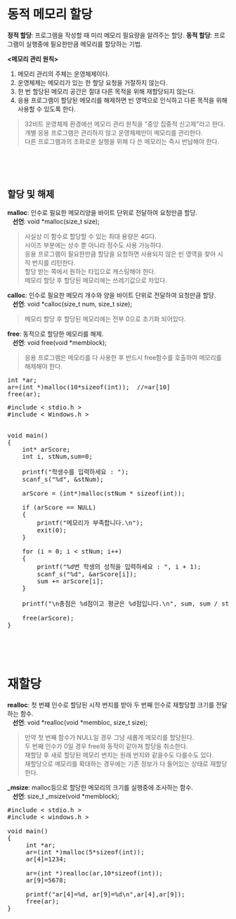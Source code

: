 # 동적 메모리 할당
**정적 할당**: 프로그램을 작성할 때 미리 메모리 필요량을 알려주는 할당.
**동적 할당**: 프로그램이 실행중에 필요한만큼 메모리를 할당하는 기법.  

**<메모리 관리 원칙>**
1. 메모리 관리의 주체는 운영체제이다.
2. 운영체제는 메모리가 있는 한 할당 요청을 거절하지 않는다.
3. 한 번 할당된 메모리 공간은 절대 다른 목적을 위해 재할당되지 않는다.
4. 응용 프로그램이 할당된 메모리를 해제하면 빈 영역으로 인식하고 다른 목적을 위해 사용할 수 있도록 한다.
> 32비트 운영체제 환경에선 메모리 관리 원칙을 "중앙 집중적 신고제"라고 한다.  
> 개별 응용 프로그램은 관리하지 않고 운영체제만이 메모리를 관리한다.  
> 다른 프로그램과의 조화로운 실행을 위해 다 쓴 메모리는 즉시 반납해야 한다.

<br><br><br>
## 할당 및 해제
**malloc**: 인수로 필요한 메모리양을 바이트 단위로 전달하여 요청만큼 할당.  
&nbsp;&nbsp;&nbsp;**선언**: void *malloc(size_t size);  
> 사실상 이 함수로 할당할 수 있는 최대 용량은 4G다.   
> 사이즈 부분에는 상수 뿐 아니라 정수도 사용 가능하다.  
> 응용 프로그램이 필요한만큼 할당을 요청하면 사용되지 않은 빈 영역을 찾아 시작 번지를 리턴한다.  
> 할당 받는 쪽에서 원하는 타입으로 캐스팅해야 한다.  
> 메모리 할당 후 할당된 메모리에는 쓰레기값으로 차있다.

**calloc**: 인수로 필요한 메모리 개수와 양을 바이트 단위로 전달하여 요청만큼 할당.  
&nbsp;&nbsp;&nbsp;**선언**: void *calloc(size_t num, size_t size);  
> 메모리 할당 후 할당된 메모리에는 전부 0으로 초기화 되어있다.

**free**: 동적으로 할당한 메모리를 해제.  
&nbsp;&nbsp;&nbsp;**선언**: void free(void *memblock);  
> 응용 프로그램은 메모리를 다 사용한 후 반드시 free함수를 호출하여 메모리를 해제해야 한다.

<pre>int *ar;
ar=(int *)malloc(10*sizeof(int));  //=ar[10]
free(ar);</pre>
<pre>#include < stdio.h >
#include < Windows.h >


void main()
{
    int* arScore;
    int i, stNum,sum=0;

    printf("학생수를 입력하세요 : ");
    scanf_s("%d", &stNum);

    arScore = (int*)malloc(stNum * sizeof(int));

    if (arScore == NULL)
    {
        printf("메모리가 부족합니다.\n");
        exit(0);
    }

    for (i = 0; i < stNum; i++)
    {
        printf("%d번 학생의 성적을 입력하세요 : ", i + 1);
        scanf_s("%d", &arScore[i]);
        sum += arScore[i];
    }

    printf("\n총점은 %d점이고 평균은 %d점입니다.\n", sum, sum / stNum);

    free(arScore);
}</pre><br><br><br>

# 재할당
**realloc**: 첫 번쨰 인수로 할당된 시작 번지를 받아 두 번째 인수로 재할당할 크기를 전달하는 함수.  
&nbsp;&nbsp;&nbsp;**선언**: void *realloc(void *membloc, size_t size);  
> 만약 첫 번째 함수가 NULL일 경우 그냥 새롭게 메모리를 할당된다.  
> 두 번째 인수가 0일 경우 free와 동작이 같아져 할당을 취소한다.  
> 재할당 후 새로 할당된 메모리 번지는 원래 번지와 같을수도 다를수도 있다.  
> 재할당으로 메모리를 확대하는 경우에는 기존 정보가 다 들어있는 상태로 재할당한다.

**_msize**: malloc등으로 할당한 메모리의 크기를 실행중에 조사하는 함수.  
&nbsp;&nbsp;&nbsp;**선언**: size_t _msize(void *memblock);  
<pre>#include < stdio.h >
#include < windows.h >

void main()
{
     int *ar;
     ar=(int *)malloc(5*sizeof(int));
     ar[4]=1234;

     ar=(int *)realloc(ar,10*sizeof(int));
     ar[9]=5678;

     printf("ar[4]=%d, ar[9]=%d\n",ar[4],ar[9]);
     free(ar);
}</pre>
